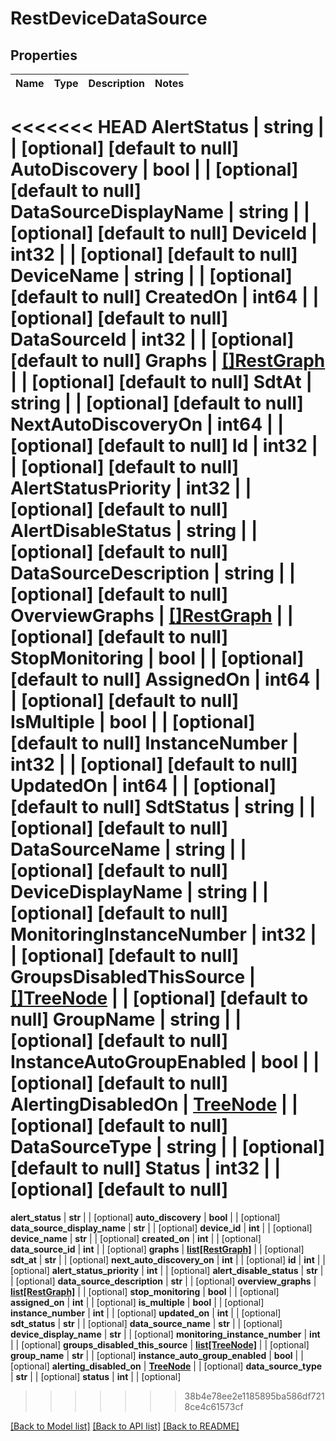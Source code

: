 # RestDeviceDataSource

## Properties
Name | Type | Description | Notes
------------ | ------------- | ------------- | -------------
<<<<<<< HEAD
**AlertStatus** | **string** |  | [optional] [default to null]
**AutoDiscovery** | **bool** |  | [optional] [default to null]
**DataSourceDisplayName** | **string** |  | [optional] [default to null]
**DeviceId** | **int32** |  | [optional] [default to null]
**DeviceName** | **string** |  | [optional] [default to null]
**CreatedOn** | **int64** |  | [optional] [default to null]
**DataSourceId** | **int32** |  | [optional] [default to null]
**Graphs** | [**[]RestGraph**](RestGraph.md) |  | [optional] [default to null]
**SdtAt** | **string** |  | [optional] [default to null]
**NextAutoDiscoveryOn** | **int64** |  | [optional] [default to null]
**Id** | **int32** |  | [optional] [default to null]
**AlertStatusPriority** | **int32** |  | [optional] [default to null]
**AlertDisableStatus** | **string** |  | [optional] [default to null]
**DataSourceDescription** | **string** |  | [optional] [default to null]
**OverviewGraphs** | [**[]RestGraph**](RestGraph.md) |  | [optional] [default to null]
**StopMonitoring** | **bool** |  | [optional] [default to null]
**AssignedOn** | **int64** |  | [optional] [default to null]
**IsMultiple** | **bool** |  | [optional] [default to null]
**InstanceNumber** | **int32** |  | [optional] [default to null]
**UpdatedOn** | **int64** |  | [optional] [default to null]
**SdtStatus** | **string** |  | [optional] [default to null]
**DataSourceName** | **string** |  | [optional] [default to null]
**DeviceDisplayName** | **string** |  | [optional] [default to null]
**MonitoringInstanceNumber** | **int32** |  | [optional] [default to null]
**GroupsDisabledThisSource** | [**[]TreeNode**](TreeNode.md) |  | [optional] [default to null]
**GroupName** | **string** |  | [optional] [default to null]
**InstanceAutoGroupEnabled** | **bool** |  | [optional] [default to null]
**AlertingDisabledOn** | [**TreeNode**](TreeNode.md) |  | [optional] [default to null]
**DataSourceType** | **string** |  | [optional] [default to null]
**Status** | **int32** |  | [optional] [default to null]
=======
**alert_status** | **str** |  | [optional] 
**auto_discovery** | **bool** |  | [optional] 
**data_source_display_name** | **str** |  | [optional] 
**device_id** | **int** |  | [optional] 
**device_name** | **str** |  | [optional] 
**created_on** | **int** |  | [optional] 
**data_source_id** | **int** |  | [optional] 
**graphs** | [**list[RestGraph]**](RestGraph.md) |  | [optional] 
**sdt_at** | **str** |  | [optional] 
**next_auto_discovery_on** | **int** |  | [optional] 
**id** | **int** |  | [optional] 
**alert_status_priority** | **int** |  | [optional] 
**alert_disable_status** | **str** |  | [optional] 
**data_source_description** | **str** |  | [optional] 
**overview_graphs** | [**list[RestGraph]**](RestGraph.md) |  | [optional] 
**stop_monitoring** | **bool** |  | [optional] 
**assigned_on** | **int** |  | [optional] 
**is_multiple** | **bool** |  | [optional] 
**instance_number** | **int** |  | [optional] 
**updated_on** | **int** |  | [optional] 
**sdt_status** | **str** |  | [optional] 
**data_source_name** | **str** |  | [optional] 
**device_display_name** | **str** |  | [optional] 
**monitoring_instance_number** | **int** |  | [optional] 
**groups_disabled_this_source** | [**list[TreeNode]**](TreeNode.md) |  | [optional] 
**group_name** | **str** |  | [optional] 
**instance_auto_group_enabled** | **bool** |  | [optional] 
**alerting_disabled_on** | [**TreeNode**](TreeNode.md) |  | [optional] 
**data_source_type** | **str** |  | [optional] 
**status** | **int** |  | [optional] 
>>>>>>> 38b4e78ee2e1185895ba586df7218ce4c61573cf

[[Back to Model list]](../README.md#documentation-for-models) [[Back to API list]](../README.md#documentation-for-api-endpoints) [[Back to README]](../README.md)


